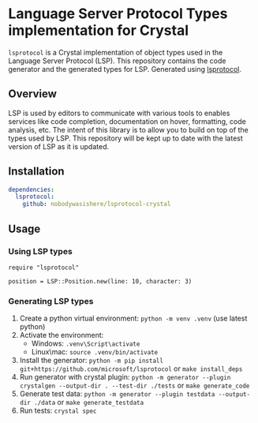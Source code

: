 # Language Server Protocol Types implementation for Crystal

`lsprotocol` is a Crystal implementation of object types used in the Language Server Protocol (LSP). This repository contains the code generator and the generated types for LSP.
Generated using [lsprotocol](https://github.com/microsoft/lsprotocol).

## Overview

LSP is used by editors to communicate with various tools to enables services like code completion, documentation on hover, formatting, code analysis, etc. The intent of this library is to allow you to build on top of the types used by LSP. This repository will be kept up to date with the latest version of LSP as it is updated.

## Installation

```yaml
dependencies:
  lsprotocol:
    github: nobodywasishere/lsprotocol-crystal
```

## Usage

### Using LSP types

```crystal
require "lsprotocol"

position = LSP::Position.new(line: 10, character: 3)
```

### Generating LSP types

1. Create a python virtual environment: `python -m venv .venv` (use latest python)
2. Activate the environment:
    * Windows: `.venv\Script\activate`
    * Linux\mac: `source .venv/bin/activate`
3. Install the generator: `python -m pip install git+https://github.com/microsoft/lsprotocol` or `make install_deps`
4. Run generator with crystal plugin: `python -m generator --plugin crystalgen --output-dir . --test-dir ./tests` or `make generate_code`
5. Generate test data: `python -m generator --plugin testdata --output-dir ./data` or `make generate_testdata`
6. Run tests: `crystal spec`

